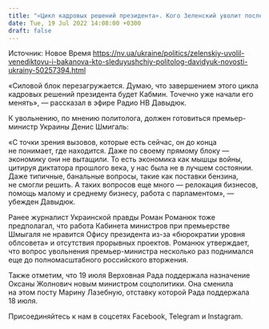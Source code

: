 ```yaml
---
title: "«Цикл кадровых решений президента». Кого Зеленский уволит после Венедиктовой и Баканова — мнение политолога"
date: Tue, 19 Jul 2022 14:08:00 +0300
draft: false
---
```

Источник: Новое Время https://nv.ua/ukraine/politics/zelenskiy-uvolil-venediktovu-i-bakanova-kto-sleduyushchiy-politolog-davidyuk-novosti-ukrainy-50257394.html


«Силовой блок перезагружается. Думаю, что завершением этого цикла кадровых решений президента будет Кабмин. Точечно уже начали его менять», — рассказал в эфире Радио НВ Давыдюк.

К увольнению, по мнению политолога, должен готовиться премьер-министр Украины Денис Шмигаль:

«С точки зрения вызовов, которые есть сейчас, он до конца не понимает, где находится. Даже по своему прямому блоку — экономику они не вытащили. То есть экономика как мышцы войны, цитируя диктатора прошлого века, у нас была не в лучшем состоянии. Даже типичные, банальные вопросы, такие как поставки бензина, не смогли решить. А таких вопросов еще много — релокация бизнесов, помощь малому и среднему бизнесу, работа с парламентом», — убежден Давыдюк.

Ранее журналист Украинской правды Роман Романюк тоже предполагал, что работа Кабинета министров при премьерстве Шмыгаля не нравится Офису президента из-за «бюрократии уровня облсовета» и отсутствия прорывных проектов. Романюк утверждает, что вопрос увольнения премьер-министра несколько раз поднимался еще до полномасштабного российского вторжения.

Также отметим, что 19 июля Верховная Рада поддержала назначение Оксаны Жолнович новым министром соцполитики. Она сменила на этом посту Марину Лазебную, отставку которой Рада поддержала 18 июля.

Присоединяйтесь к нам в соцсетях Facebook, Telegram и Instagram.
